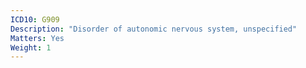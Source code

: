 ```yaml
---
ICD10: G909
Description: "Disorder of autonomic nervous system, unspecified"
Matters: Yes
Weight: 1
---
```



